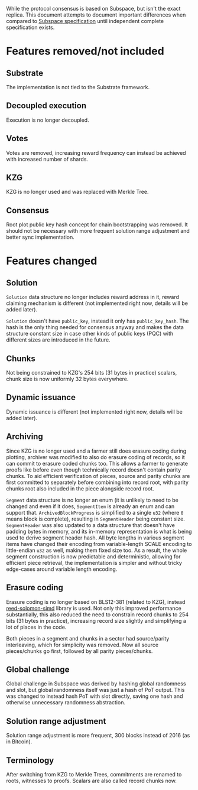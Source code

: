 While the protocol consensus is based on Subspace, but isn't the exact replica. This document attempts to document
important differences when compared to [Subspace specification] until independent complete specification exists.

[Subspace specification]: https://subspace.github.io/protocol-specs/docs/protocol_specifications

# Features removed/not included

## Substrate

The implementation is not tied to the Substrate framework.

## Decoupled execution

Execution is no longer decoupled.

## Votes

Votes are removed, increasing reward frequency can instead be achieved with increased number of shards.

## KZG

KZG is no longer used and was replaced with Merkle Tree.

## Consensus

Root plot public key hash concept for chain bootstrapping was removed. It should not be necessary with more frequent
solution range adjustment and better sync implementation.

# Features changed

## Solution

`Solution` data structure no longer includes reward address in it, reward claiming mechanism is different (not
implemented right now, details will be added later).

`Solution` doesn't have `public_key`, instead it only has `public_key_hash`. The hash is the only thing needed for
consensus anyway and makes the data structure constant size in case other kinds of public keys (PQC) with different
sizes are introduced in the future.

## Chunks

Not being constrained to KZG's 254 bits (31 bytes in practice) scalars, chunk size is now uniformly 32 bytes everywhere.

## Dynamic issuance

Dynamic issuance is different (not implemented right now, details will be added later).

## Archiving

Since KZG is no longer used and a farmer still does erasure coding during plotting, archiver was modified to also do
erasure coding of records, so it can commit to erasure coded chunks too. This allows a farmer to generate proofs like
before even though technically record doesn't contain parity chunks. To aid efficient verification of pieces, source and
parity chunks are first committed to separately before combining into record root, with parity chunks root also
included in the piece alongside record root.

`Segment` data structure is no longer an enum (it is unlikely to need to be changed and even if it does, `SegmentItem`
is already an enum and can support that. `ArchivedBlockProgress` is simplified to a single `u32` (where `0` means block
is complete), resulting in `SegmentHeader` being constant size. `SegmentHeader` was also updated to a data structure
that doesn't have padding bytes in memory, and its in-memory representation is what is being used to derive segment
header hash. All byte lengths in various segment items have changed their encoding from variable-length SCALE encoding
to little-endian `u32` as well, making them fixed size too. As a result, the whole segment construction is now
predictable and deterministic, allowing for efficient piece retrieval, the implementation is simpler and without tricky
edge-cases around variable length encoding.

## Erasure coding

Erasure coding is no longer based on BLS12-381 (related to KZG), instead [reed-solomon-simd] library is used. Not only
this improved performance substantially, this also reduced the need to constrain record chunks to 254 bits (31 bytes in
practice), increasing record size slightly and simplifying a lot of places in the code.

[reed-solomon-simd]: https://github.com/AndersTrier/reed-solomon-simd

Both pieces in a segment and chunks in a sector had source/parity interleaving, which for simplicity was removed. Now
all source pieces/chunks go first, followed by all parity pieces/chunks.

## Global challenge

Global challenge in Subspace was derived by hashing global randomness and slot, but global randomness itself was just a
hash of PoT output. This was changed to instead hash PoT with slot directly, saving one hash and otherwise unnecessary
randomness abstraction.

## Solution range adjustment

Solution range adjustment is more frequent, 300 blocks instead of 2016 (as in Bitcoin).

## Terminology

After switching from KZG to Merkle Trees, commitments are renamed to roots, witnesses to proofs. Scalars are also called
record chunks now.
